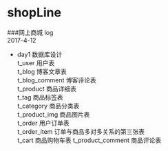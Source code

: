 # shopLine
###网上商城
log  <br/>
2017-4-12   <br/>

* day1 数据库设计 <br>
    t_user 用户表   
    t_blog 博客文章表  
    t_blog_comment 博客评论表  
    t_product 商品详细表  
    t_tag 商品标签表  
    t_category 商品分类表  
    t_product_img 商品图片表  
    t_order 用户订单表  
    t_order_item 订单与商品多对多关系的第三张表  
    t_cart 商品购物车表 
    t_product_comment 商品评论表
    
    
